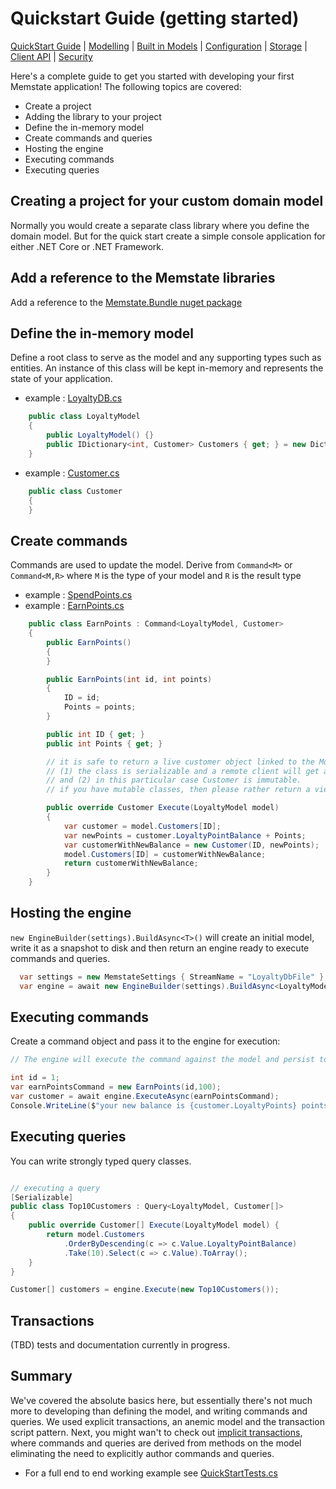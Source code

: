 # Quickstart Guide (getting started)

[QuickStart Guide](../QuickStart)  | [Modelling](../Modelling) | [Built in Models](../BuiltInModels) | [Configuration](../Configuration) | [Storage](../Storage) | [Client API](../ClientAPI) | [Security](../Security)

Here's a complete guide to get you started with developing your first Memstate application!
The following topics are covered:

* Create a project
* Adding the library to your project
* Define the in-memory model
* Create commands and queries
* Hosting the engine
* Executing commands
* Executing queries

## Creating a project for your custom domain model
Normally you would create a separate class library where you define the domain model. But for the quick start create a simple console application for either .NET Core or .NET Framework.

## Add a reference to the Memstate libraries
Add a reference to the [Memstate.Bundle nuget package](http://nuget.org/List/Packages/Memstate.Bundle)

## Define the in-memory model
Define a root class to serve as the model and any supporting types such as entities. An instance of this class will be kept in-memory and represents the state of your application.

* example : [LoyaltyDB.cs](LoyaltyDB.cs)

```csharp
    public class LoyaltyModel
    {
        public LoyaltyModel() {}
        public IDictionary<int, Customer> Customers { get; } = new Dictionary<int, Customer>();
    }
```

* example : [Customer.cs](Customer.cs)

```csharp
    public class Customer
    {
    }
```

## Create commands

Commands are used to update the model. Derive from `Command<M>` or `Command<M,R>` where `M` is the type of your model and `R` is the result type

* example : [SpendPoints.cs](Commands/SpendPoints.cs)
* example : [EarnPoints.cs](Commands/EarnPoints.cs)

```csharp
    public class EarnPoints : Command<LoyaltyModel, Customer>
    {
        public EarnPoints()
        {
        }

        public EarnPoints(int id, int points)
        {
            ID = id;
            Points = points;
        }

        public int ID { get; }
        public int Points { get; }

        // it is safe to return a live customer object linked to the Model because
        // (1) the class is serializable and a remote client will get a serialized copy
        // and (2) in this particular case Customer is immutable.
        // if you have mutable classes, then please rather return a view, e.g. CustomerBalance or CustomerView class 

        public override Customer Execute(LoyaltyModel model)
        {
            var customer = model.Customers[ID];
            var newPoints = customer.LoyaltyPointBalance + Points;
            var customerWithNewBalance = new Customer(ID, newPoints);
            model.Customers[ID] = customerWithNewBalance;
            return customerWithNewBalance;
        }
    }
```

## Hosting the engine

`new EngineBuilder(settings).BuildAsync<T>()` will create an initial model, write it as a snapshot to disk and then return an engine ready to execute commands and queries.

```csharp
  var settings = new MemstateSettings { StreamName = "LoyaltyDbFile" };
  var engine = await new EngineBuilder(settings).BuildAsync<LoyaltyModel>();
```

## Executing commands

Create a command object and pass it to the engine for execution:

```csharp
// The engine will execute the command against the model and persist to the command journal.

int id = 1;
var earnPointsCommand = new EarnPoints(id,100);
var customer = await engine.ExecuteAsync(earnPointsCommand);
Console.WriteLine($"your new balance is {customer.LoyaltyPoints} points.");
```

## Executing queries

You can  write strongly typed query classes.

```csharp

// executing a query
[Serializable]
public class Top10Customers : Query<LoyaltyModel, Customer[]>
{
    public override Customer[] Execute(LoyaltyModel model) {
        return model.Customers
            .OrderByDescending(c => c.Value.LoyaltyPointBalance)
            .Take(10).Select(c => c.Value).ToArray();
    }
}

Customer[] customers = engine.Execute(new Top10Customers());
```

## Transactions

(TBD) tests and documentation currently in progress.

## Summary

We've covered the absolute basics here, but essentially there's not much more to developing than defining the model, and writing commands and queries. We used explicit transactions, an anemic model and the transaction script pattern. Next, you might wan't to check out [implicit transactions](../../modeling/proxy), where commands and queries are derived from methods on the model eliminating the need to explicitly author commands and queries.

* For a full end to end working example see [QuickStartTests.cs](QuickStartTests.cs)
